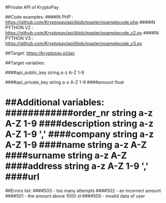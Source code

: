 #Private API of KryptoPay

##Code examples:
####IN PHP : https://github.com/Kryptopay/api/blob/master/examplecode.php
####IN PYTHON V2 : https://github.com/Kryptopay/api/blob/master/examplecode_v2.py
####IN PYTHON V3 : https://github.com/Kryptopay/api/blob/master/examplecode_v3.py

##Target:
https://kryptopay.pl/api

##Target variables:

####api_public_key 
string a-z A-Z 1-9

####api_private_key 
string  a-z A-Z 1-9
####amount 
float

##Additional variables:
############order_nr 
string  a-z A-Z 1-9
####description 
string  a-z A-Z 1-9 ','
####company 
string  a-z A-Z 1-9
####name 
string  a-z A-Z
####surname 
string  a-z A-Z
####address 
string  a-z A-Z 1-9 ','
####url 
===
##Errors list:
####503 - too many attempts
####502 - an incorrect amount
####501 - the amount above 1000 zł
####500 - invalid data of user
